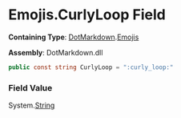 # Emojis\.CurlyLoop Field

**Containing Type**: [DotMarkdown](../../README.md)\.[Emojis](../README.md)

**Assembly**: DotMarkdown\.dll

```csharp
public const string CurlyLoop = ":curly_loop:"
```

### Field Value

System\.[String](https://docs.microsoft.com/en-us/dotnet/api/system.string)